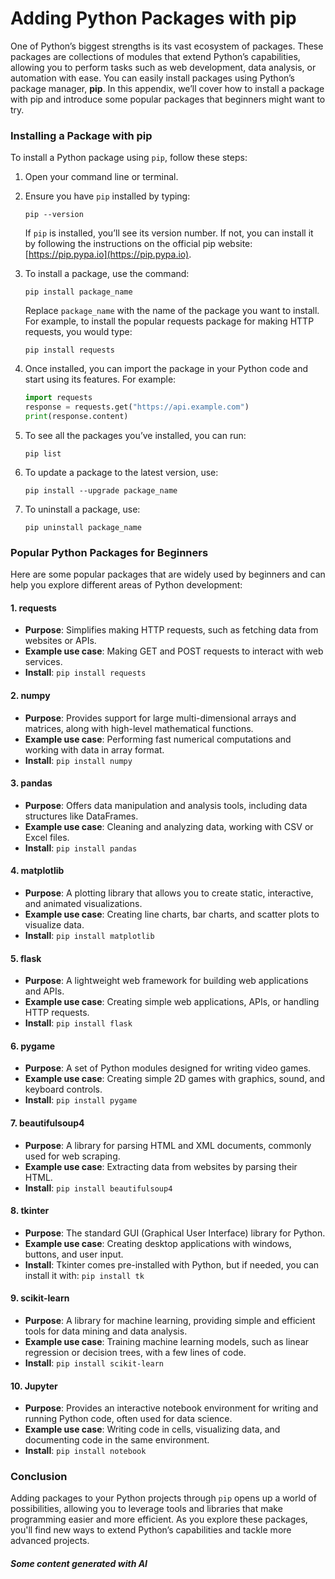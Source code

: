 # Adding Python Packages with pip

One of Python’s biggest strengths is its vast ecosystem of packages. These packages are collections of modules that extend Python’s capabilities, allowing you to perform tasks such as web development, data analysis, or automation with ease. You can easily install packages using Python’s package manager, **pip**. In this appendix, we’ll cover how to install a package with pip and introduce some popular packages that beginners might want to try.

### Installing a Package with pip

To install a Python package using `pip`, follow these steps:

1. Open your command line or terminal.
2.  Ensure you have `pip` installed by typing:

    `pip --version`

    If `pip` is installed, you’ll see its version number. If not, you can install it by following the instructions on the official pip website: [https://pip.pypa.io](https://pip.pypa.io).
3.  To install a package, use the command:

    `pip install package_name`

    Replace `package_name` with the name of the package you want to install. For example, to install the popular requests package for making HTTP requests, you would type:

    `pip install requests`
4.  Once installed, you can import the package in your Python code and start using its features. For example:

    ```python
    import requests
    response = requests.get("https://api.example.com")
    print(response.content)
    ```
5.  To see all the packages you’ve installed, you can run:

    `pip list`
6.  To update a package to the latest version, use:

    `pip install --upgrade package_name`
7.  To uninstall a package, use:

    `pip uninstall package_name`

### Popular Python Packages for Beginners

Here are some popular packages that are widely used by beginners and can help you explore different areas of Python development:

#### 1. **requests**

* **Purpose**: Simplifies making HTTP requests, such as fetching data from websites or APIs.
* **Example use case**: Making GET and POST requests to interact with web services.
* **Install**: `pip install requests`

#### 2. **numpy**

* **Purpose**: Provides support for large multi-dimensional arrays and matrices, along with high-level mathematical functions.
* **Example use case**: Performing fast numerical computations and working with data in array format.
* **Install**: `pip install numpy`

#### 3. **pandas**

* **Purpose**: Offers data manipulation and analysis tools, including data structures like DataFrames.
* **Example use case**: Cleaning and analyzing data, working with CSV or Excel files.
* **Install**: `pip install pandas`

#### 4. **matplotlib**

* **Purpose**: A plotting library that allows you to create static, interactive, and animated visualizations.
* **Example use case**: Creating line charts, bar charts, and scatter plots to visualize data.
* **Install**: `pip install matplotlib`

#### 5. **flask**

* **Purpose**: A lightweight web framework for building web applications and APIs.
* **Example use case**: Creating simple web applications, APIs, or handling HTTP requests.
* **Install**: `pip install flask`

#### 6. **pygame**

* **Purpose**: A set of Python modules designed for writing video games.
* **Example use case**: Creating simple 2D games with graphics, sound, and keyboard controls.
* **Install**: `pip install pygame`

#### 7. **beautifulsoup4**

* **Purpose**: A library for parsing HTML and XML documents, commonly used for web scraping.
* **Example use case**: Extracting data from websites by parsing their HTML.
* **Install**: `pip install beautifulsoup4`

#### 8. **tkinter**

* **Purpose**: The standard GUI (Graphical User Interface) library for Python.
* **Example use case**: Creating desktop applications with windows, buttons, and user input.
* **Install**: Tkinter comes pre-installed with Python, but if needed, you can install it with: `pip install tk`

#### 9. **scikit-learn**

* **Purpose**: A library for machine learning, providing simple and efficient tools for data mining and data analysis.
* **Example use case**: Training machine learning models, such as linear regression or decision trees, with a few lines of code.
* **Install**: `pip install scikit-learn`

#### 10. **Jupyter**

* **Purpose**: Provides an interactive notebook environment for writing and running Python code, often used for data science.
* **Example use case**: Writing code in cells, visualizing data, and documenting code in the same environment.
* **Install**: `pip install notebook`

### Conclusion

Adding packages to your Python projects through `pip` opens up a world of possibilities, allowing you to leverage tools and libraries that make programming easier and more efficient. As you explore these packages, you'll find new ways to extend Python’s capabilities and tackle more advanced projects.

##### Some content generated with AI
